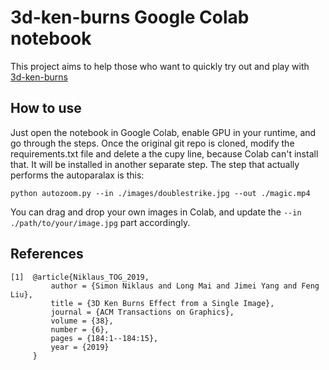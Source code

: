 # 3d-ken-burns Google Colab notebook

This project aims to help those who want to quickly try out and play with [3d-ken-burns](https://github.com/sniklaus/3d-ken-burns)

## How to use
Just open the notebook in Google Colab, enable GPU in your runtime, and go through the steps.
Once the original git repo is cloned, modify the requirements.txt file and delete a the cupy line, because Colab can't install that.
It will be installed in another separate step.
The step that actually performs the autoparalax is this:

```
python autozoom.py --in ./images/doublestrike.jpg --out ./magic.mp4
```

You can drag and drop your own images in Colab, and update the `--in ./path/to/your/image.jpg` part accordingly.

## References

```
[1]  @article{Niklaus_TOG_2019,
         author = {Simon Niklaus and Long Mai and Jimei Yang and Feng Liu},
         title = {3D Ken Burns Effect from a Single Image},
         journal = {ACM Transactions on Graphics},
         volume = {38},
         number = {6},
         pages = {184:1--184:15},
         year = {2019}
     }
```
